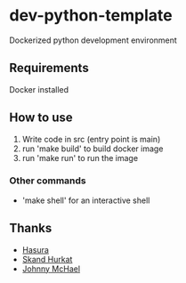 # dev-python-template
Dockerized python development environment

## Requirements

Docker installed

## How to use

1. Write code in src (entry point is main)
2. run 'make build' to build docker image
3. run 'make run' to run the image 

### Other commands

* 'make shell' for an interactive shell

## Thanks
* [Hasura](https://hasura.io/blog/how-to-write-dockerfiles-for-python-web-apps-6d173842ae1d/)
* [Skand Hurkat](https://skandhurkat.com/post/x-forwarding-on-docker/)
* [Johnny McHael](https://github.com/jmkhael/make-for-docker/blob/master/Makefile)
